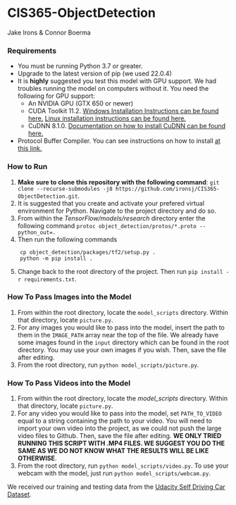 # CIS365-ObjectDetection

Jake Irons & Connor Boerma

### Requirements

- You must be running Python 3.7 or greater.
- Upgrade to the latest version of pip (we used 22.0.4)
- It is **highly** suggested you test this model with GPU support. We had troubles running the model on computers without it. You need the following for GPU support:
  - An NVIDIA GPU (GTX 650 or newer)
  - CUDA Toolkit 11.2. [Windows Installation Instructions can be found here.](https://docs.nvidia.com/cuda/archive/11.2.2/cuda-installation-guide-microsoft-windows/index.html) [Linux installation instructions can be found here.](https://docs.nvidia.com/cuda/archive/11.2.2/cuda-installation-guide-linux/index.html)
  - CuDNN 8.1.0. [Documentation on how to install CuDNN can be found here.](https://docs.nvidia.com/deeplearning/cudnn/install-guide/index.html)
- Protocol Buffer Compiler. You can see instructions on how to install [at this link.](https://grpc.io/docs/protoc-installation/)

### How to Run

1. **Make sure to clone this repository with the following command**: `git clone --recurse-submodules -j8 https://github.com/ironsj/CIS365-ObjectDetection.git`.
2. It is suggested that you create and activate your prefered virtual environment for Python. Navigate to the project directory and do so.
3. From within the _TensorFlow/models/research_ directory enter the following command `protoc object_detection/protos/*.proto --python_out=.`
4. Then run the following commands

```
    cp object_detection/packages/tf2/setup.py .
    python -m pip install .
```

5. Change back to the root directory of the project. Then run `pip install -r requirements.txt`.

### How To Pass Images into the Model
1. From within the root directory, locate the `model_scripts` directory. Within that directory, locate `picture.py`.
2. For any images you would like to pass into the model, insert the path to them in the `IMAGE_PATH` array near the top of the file. We already have some images found in the `input` directory which can be found in the root directory. You may use your own images if you wish. Then, save the file after editing.
3. From the root directory, run `python model_scripts/picture.py`.

### How To Pass Videos into the Model
1. From within the root directory, locate the *model_scripts* directory. Within that directory, locate `picture.py`.
2. For any video you would like to pass into the model, set `PATH_TO_VIDEO` equal to a string containing the path to your video. You will need to import your own video into the project, as we could not push the large video files to Github. Then, save the file after editing. **WE ONLY TRIED RUNNING THIS SCRIPT WITH .MP4 FILES. WE SUGGEST YOU DO THE SAME AS WE DO NOT KNOW WHAT THE RESULTS WILL BE LIKE OTHERWISE**.
3. From the root directory, run `python model_scripts/video.py`.
To use your webcam with the model, just run `python model_scripts/webcam.py`.

We received our training and testing data from the [Udacity Self Driving Car Dataset](https://public.roboflow.com/object-detection/self-driving-car).

